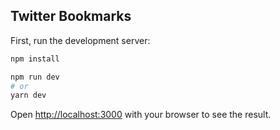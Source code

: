 ## Twitter Bookmarks

First, run the development server:

```bash
npm install

npm run dev
# or
yarn dev
```

Open [http://localhost:3000](http://localhost:3000) with your browser to see the result.

